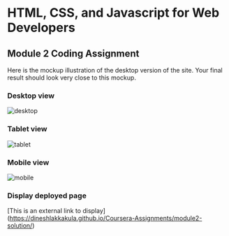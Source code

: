 # HTML, CSS, and Javascript for Web Developers



## Module 2 Coding Assignment

Here is the mockup illustration of the desktop version of the site. Your final result should look very close to this mockup.


### Desktop view
![desktop](https://user-images.githubusercontent.com/51397710/137754481-b5c0d08a-715b-4d5a-8363-9a912f27e0d4.png)

### Tablet view
![tablet](https://user-images.githubusercontent.com/51397710/137754489-2b71ca1b-5b4b-4121-a1be-07baf17fc64c.png)

### Mobile view
![mobile](https://user-images.githubusercontent.com/51397710/137754510-4cf3baa1-ed73-4f04-949f-a60ceb4bfdbd.png)


### Display deployed page

[This is an external link to display] (https://dineshlakkakula.github.io/Coursera-Assignments/module2-solution/)




